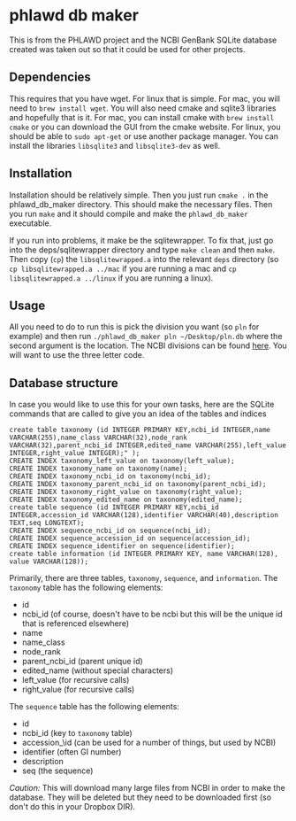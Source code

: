 # phlawd db maker
This is from the PHLAWD project and the NCBI GenBank SQLite database created was taken out so that it could be used for other projects.

## Dependencies
This requires that you have wget. For linux that is simple. For mac, you will need to `brew install wget`. You will also need cmake and sqlite3 libraries and hopefully that is it. For mac, you can install cmake with `brew install cmake` or you can download the GUI from the cmake website. For linux, you should be able to `sudo apt-get` or use another package manager. You can install the libraries `libsqlite3` and `libsqlite3-dev` as well. 

## Installation
Installation should be relatively simple. Then you just run `cmake .` in the phlawd_db_maker directory. This should make the necessary files. Then you run `make` and it should compile and make the `phlawd_db_maker` executable.

If you run into problems, it make be the sqlitewrapper. To fix that, just go into the deps/sqlitewrapper directory and type `make clean` and then `make`. Then copy (`cp`) the `libsqlitewrapped.a` into the relevant `deps` directory (so `cp libsqlitewrapped.a ../mac` if you are running a mac and `cp libsqlitewrapped.a ../linux` if you are running a linux). 

## Usage
All you need to do to run this is pick the division you want (so `pln` for example) and then run
`./phlawd_db_maker pln ~/Desktop/pln.db`
where the second argument is the location. The NCBI divisions can be found [here](https://www.ncbi.nlm.nih.gov/genbank/htgs/divisions/). You will want to use the three letter code. 

## Database structure
In case you would like to use this for your own tasks, here are the SQLite commands that are called to give you an idea of the tables and indices
```
create table taxonomy (id INTEGER PRIMARY KEY,ncbi_id INTEGER,name VARCHAR(255),name_class VARCHAR(32),node_rank VARCHAR(32),parent_ncbi_id INTEGER,edited_name VARCHAR(255),left_value INTEGER,right_value INTEGER);" );
CREATE INDEX taxonomy_left_value on taxonomy(left_value);
CREATE INDEX taxonomy_name on taxonomy(name);
CREATE INDEX taxonomy_ncbi_id on taxonomy(ncbi_id);
CREATE INDEX taxonomy_parent_ncbi_id on taxonomy(parent_ncbi_id);
CREATE INDEX taxonomy_right_value on taxonomy(right_value);
CREATE INDEX taxonomy_edited_name on taxonomy(edited_name);
create table sequence (id INTEGER PRIMARY KEY,ncbi_id INTEGER,accession_id VARCHAR(128),identifier VARCHAR(40),description TEXT,seq LONGTEXT);
CREATE INDEX sequence_ncbi_id on sequence(ncbi_id);
CREATE INDEX sequence_accession_id on sequence(accession_id);
CREATE INDEX sequence_identifier on sequence(identifier);
create table information (id INTEGER PRIMARY KEY, name VARCHAR(128), value VARCHAR(128));
```

Primarily, there are three tables, `taxonomy`, `sequence`, and `information`. The `taxonomy` table has the following elements:
- id
- ncbi_id (of course, doesn't have to be ncbi but this will be the unique id that is referenced elsewhere)
- name
- name\_class 
- node\_rank
- parent\_ncbi\_id (parent unique id)
- edited\_name (without special characters)
- left\_value (for recursive calls)
- right\_value (for recursive calls)

The `sequence` table has the following elements:
- id
- ncbi\_id (key to `taxonomy` table)
- accession_\id (can be used for a number of things, but used by NCBI)
- identifier (often GI number)
- description
- seq (the sequence)

_Caution:_ This will download many large files from NCBI in order to make the database. They will be deleted but they need to be downloaded first (so don't do this in your Dropbox DIR).
